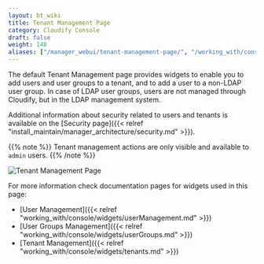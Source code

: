 ```yaml
---
layout: bt_wiki
title: Tenant Management Page
category: Cloudify Console
draft: false
weight: 140
aliases: ["/manager_webui/tenant-management-page/", "/working_with/console/tenant-management-page/"]
---
```


The default Tenant Management page provides widgets to enable you to add users and user groups to a tenant, and to add a user to a non-LDAP user group. In case of LDAP user groups, users are not managed through Cloudify, but in the LDAP management system. 

Additional information about security related to users and tenants is available on the [Security page]({{< relref "install_maintain/manager_architecture/security.md" >}}).

{{% note %}}
Tenant management actions are only visible and available to `admin` users.
{{% /note %}}

![Tenant Management Page]( /images/ui/pages/tenant-mgmt-page.png )


For more information check documentation pages for widgets used in this page:

* [User Management]({{< relref "working_with/console/widgets/userManagement.md" >}})
* [User Groups Management]({{< relref "working_with/console/widgets/userGroups.md" >}})
* [Tenant Management]({{< relref "working_with/console/widgets/tenants.md" >}})

